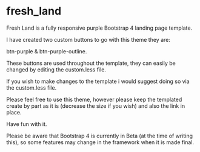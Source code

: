 # fresh_land

Fresh Land is a fully responsive purple Bootstrap 4 landing page template. 

I have created two custom buttons to go with this theme they are:

btn-purple & btn-purple-outline.  

These buttons are used throughout the template, they can easily be changed by editing the custom.less file.  

If you wish to make changes to the template i would suggest doing so via the custom.less file.

Please feel free to use this theme, however please keep the templated create by part as it is (decrease the size if you wish) and also the link in place.  

Have fun with it. 

Please be aware that Bootstrap 4 is currently in Beta (at the time of writing this), so some features may change in the framework when it is made final.  
